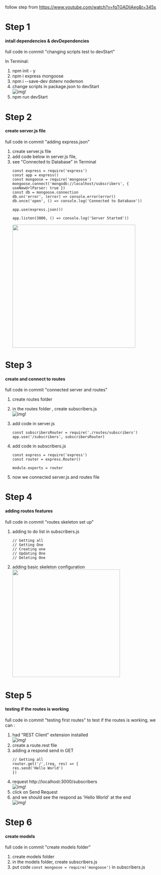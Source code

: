 follow step from https://www.youtube.com/watch?v=fgTGADljAeg&t=345s

# Step 1 
#### intall dependencies & devDependencies
full code in commit "changing scripts test to devStart" 

In Terminal:
1. npm init - y
2. npm i express mongoose
3. npm i --save-dev dotenv nodemon
4. change scripts in package.json to devStart <br />
   ![img!](https://user-images.githubusercontent.com/42502061/235327162-b545e8e9-1380-46a0-9209-64e27d45d26b.png)
5. npm run devStart

# Step 2 
#### create server.js file
full code in commit "adding express.json"

1. create server.js file
2. add code below in server.js file, 
3. see "Connected to Database" in Terminal
    ```
    const express = require('express')
    const app = express()
    const mongoose = require('mongoose')
    mongoose.connect('mongodb://localhost/subscribers', { useNewUrlParser: true })
    const db = mongoose.connection
    db.on('error', (error) => console.error(error))
    db.once('open', () => console.log('Connected to Database'))

    app.use(express.json())

    app.listen(3000, () => console.log('Server Started'))
    ```
   <img src="https://user-images.githubusercontent.com/42502061/235326009-b1504346-d2a2-420f-9729-715f55dae609.png" width="400">

# Step 3
#### create and connect to routes
full code in commit "connected server and routes"

1. create routes folder 
2. in the routes folder , create subscribers.js <br />
   ![img!](https://user-images.githubusercontent.com/42502061/235375675-d3e6f04f-bac7-4579-adf4-85e2942910d3.png)

3. add code in server.js
   ```
   const subscribersRouter = require('./routes/subscribers')
   app.use('/subscribers', subscribersRouter)
    ```
4. add code in subscribers.js
   ```
   const express = require('express')
   const router = express.Router()

   module.exports = router 
   ```
5. now we connected server.js and routes file

# Step 4
#### adding routes features 
full code in commit "routes skeleton set up"

1. adding to do list in subscribers.js  <br />
   ```
   // Getting all
   // Getting One
   // Creating one
   // Updating One
   // Deleting One
   ```
2. adding basic skeleton configuration   <br />
      <img src="https://user-images.githubusercontent.com/42502061/235408869-dba758b3-8e20-41ed-babf-40a2924b7284.png" width="350">

# Step 5
#### testing if the routes is working 
full code in commit "testing first routes"
to test if the routes is working, we can :
1. had "REST Client" extension installed   <br />
   ![img!](https://user-images.githubusercontent.com/42502061/235585196-5bdcab05-f0cb-4f4b-bb3e-1729cc1f5a23.png)
2. create a route.rest file
3. adding a respond send in GET
    ```
    // Getting all
    router.get('/',(req, res) => {
    res.send('Hello World')
    })
   ```
4. request http://localhost:3000/subscribers   <br />
   ![img!](https://user-images.githubusercontent.com/42502061/235584822-07b6dc5d-00ad-4f33-9eee-717dc4a900d4.png)
5. click on Send Request 
6. and we should see the respond as 'Hello World' at the end   <br />
   ![img!](https://user-images.githubusercontent.com/42502061/235584969-8646781c-1e27-48d9-9404-d4725c606cc9.png)

# Step 6
#### create models
full code in commit "create models folder"
1. create models folder
2. in the models folder, create subscribers.js
3. put code ```const mongoose = require('mongoose')``` in subscribers.js



